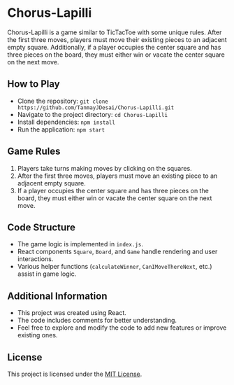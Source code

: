 # Chorus-Lapilli

Chorus-Lapilli is a game similar to TicTacToe with some unique rules. After the first three moves, players must move their existing pieces to an adjacent empty square. Additionally, if a player occupies the center square and has three pieces on the board, they must either win or vacate the center square on the next move.

## How to Play

- Clone the repository: `git clone https://github.com/TanmayJDesai/Chorus-Lapilli.git`
- Navigate to the project directory: `cd Chorus-Lapilli`
- Install dependencies: `npm install`
- Run the application: `npm start`

## Game Rules

1. Players take turns making moves by clicking on the squares.
2. After the first three moves, players must move an existing piece to an adjacent empty square.
3. If a player occupies the center square and has three pieces on the board, they must either win or vacate the center square on the next move.

## Code Structure

- The game logic is implemented in `index.js`.
- React components `Square`, `Board`, and `Game` handle rendering and user interactions.
- Various helper functions (`calculateWinner`, `CanIMoveThereNext`, etc.) assist in game logic.

## Additional Information

- This project was created using React.
- The code includes comments for better understanding.
- Feel free to explore and modify the code to add new features or improve existing ones.

## License

This project is licensed under the [MIT License](LICENSE).
